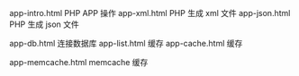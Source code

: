 app-intro.html    PHP APP 操作
app-xml.html      PHP 生成 xml 文件
app-json.html     PHP 生成 json 文件

app-db.html       连接数据库
app-list.html     缓存
app-cache.html    缓存

app-memcache.html memcache 缓存